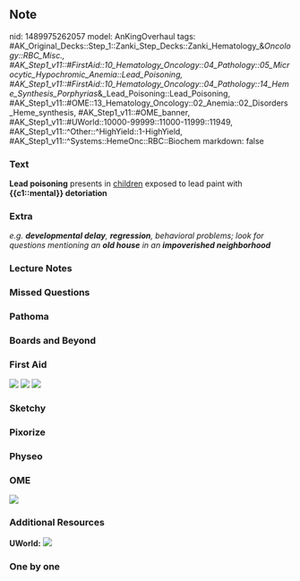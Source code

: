 ## Note
nid: 1489975262057
model: AnKingOverhaul
tags: #AK_Original_Decks::Step_1::Zanki_Step_Decks::Zanki_Hematology_&_Oncology::RBC_Misc., #AK_Step1_v11::#FirstAid::10_Hematology_Oncology::04_Pathology::05_Microcytic_Hypochromic_Anemia::Lead_Poisoning, #AK_Step1_v11::#FirstAid::10_Hematology_Oncology::04_Pathology::14_Heme_Synthesis_Porphyrias_&_Lead_Poisoning::Lead_Poisoning, #AK_Step1_v11::#OME::13_Hematology_Oncology::02_Anemia::02_Disorders_Heme_synthesis, #AK_Step1_v11::#OME_banner, #AK_Step1_v11::#UWorld::10000-99999::11000-11999::11949, #AK_Step1_v11::^Other::^HighYield::1-HighYield, #AK_Step1_v11::^Systems::HemeOnc::RBC::Biochem
markdown: false

### Text
<b>Lead poisoning</b> presents in <u>children</u> exposed to lead
paint with <b>{{c1::mental}} detoriation</b>

### Extra
<i>e.g.</i> <span style="font-style: italic"><b>developmental
delay</b></span><i>,</i> <span style=
"font-style: italic;"><b>regression</b></span><i>,</i> <span style=
"font-style: italic;">behavioral problems</span><i>; look for
questions mentioning an</i> <b style="font-style: italic;">old
house</b> <i>in an</i> <b style="font-style: italic;">impoverished
neighborhood</b>

### Lecture Notes


### Missed Questions


### Pathoma


### Boards and Beyond


### First Aid
<img src="tmpdbw6xT.png"> <img src="tmpXYlW64.png"> <img src=
"tmpxaWlpO.png">

### Sketchy


### Pixorize


### Physeo


### OME
<div class="ome-widget">
  <a href="https://onlinemeded.org?ref=anki"><img src=
  "_OME_AnkiFlashcards_General_7.png"></a>
</div>

### Additional Resources
<b>UWorld:</b> <img src="tmpfLt4_i.png">

### One by one

